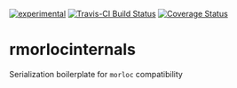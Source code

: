 [![experimental](http://badges.github.io/stability-badges/dist/experimental.svg)](http://github.com/badges/stability-badges)
[![Travis-CI Build Status](https://travis-ci.org/morloc-project/rmorlocinternals.svg?branch=master)](https://travis-ci.org/morloc-project/rmorlocinternals)
[![Coverage Status](https://img.shields.io/codecov/c/github/morloc-project/rmorlocinternals/master.svg)](https://codecov.io/github/morloc-project/rmorlocinternals?branch=master)

# rmorlocinternals

Serialization boilerplate for `morloc` compatibility
